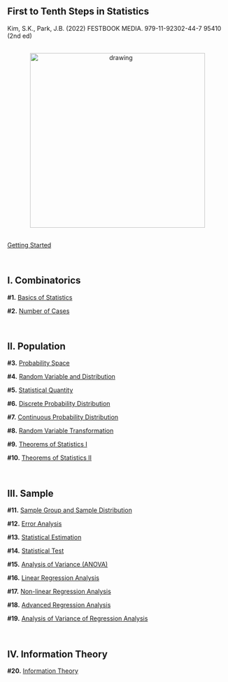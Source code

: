 ## First to Tenth Steps in Statistics

Kim, S.K., Park, J.B. (2022) FESTBOOK MEDIA. 979-11-92302-44-7 95410 (2nd ed)

<br>

<center>
<img src="https://img1.daumcdn.net/thumb/R1280x0/?scode=mtistory2&fname=https%3A%2F%2Fblog.kakaocdn.net%2Fdn%2FrCnym%2FbtrxVHgYDwL%2Fy4tkI6coyQ1omsa6DV2uUk%2Fimg.png" alt="drawing" style="width:400px;"/>
</center>
  
<br>

[Getting Started](https://jb243.github.io/1888-01-01-1888.html)

<br>

## **Ⅰ. Combinatorics** 

**#1.** [Basics of Statistics](https://jb243.github.io/1192-01-01-1192.html)

**#2.** [Number of Cases](https://jb243.github.io/1221-01-01-1221.html)

<br>

## **Ⅱ. Population**

**#3.** [Probability Space](https://jb243.github.io/1623-01-01-1623.html)

**#4.** [Random Variable and Distribution](https://jb243.github.io/1624-01-01-1624.html)

**#5.** [Statistical Quantity](https://jb243.github.io/1625-01-01-1625.html)

**#6.** [Discrete Probability Distribution](https://jb243.github.io/1626-01-01-1626.html)

**#7.** [Continuous Probability Distribution](https://jb243.github.io/1627-01-01-1627.html)

**#8.** [Random Variable Transformation](https://jb243.github.io/1628-01-01-1628.html)

**#9.** [Theorems of Statistics Ⅰ](https://jb243.github.io/1594-01-01-1594.html)

**#10.** [Theorems of Statistics Ⅱ](https://jb243.github.io/1595-01-01-1595.html)

<br>

## **Ⅲ. Sample**

**#11.** [Sample Group and Sample Distribution](https://jb243.github.io/1629-01-01-1629.html)

**#12.** [Error Analysis](https://jb243.github.io/1571-01-01-1571.html)

**#13.** [Statistical Estimation](https://jb243.github.io/1630-01-01-1630.html)

**#14.** [Statistical Test](https://jb243.github.io/1631-01-01-1631.html)

**#15.** [Analysis of Variance (ANOVA)](https://jb243.github.io/1635-01-01-1635.html)

**#16.** [Linear Regression Analysis](https://jb243.github.io/1632-01-01-1632.html)

**#17.** [Non-linear Regression Analysis](https://jb243.github.io/1633-01-01-1633.html)

**#18.** [Advanced Regression Analysis](https://jb243.github.io/1792-01-01-1792.html)

**#19.** [Analysis of Variance of Regression Analysis](https://jb243.github.io/1798-01-01-1798.html)

<br>

## **Ⅳ. Information Theory**

**#20.** [Information Theory](https://jb243.github.io/2145-01-01-2145.html)
